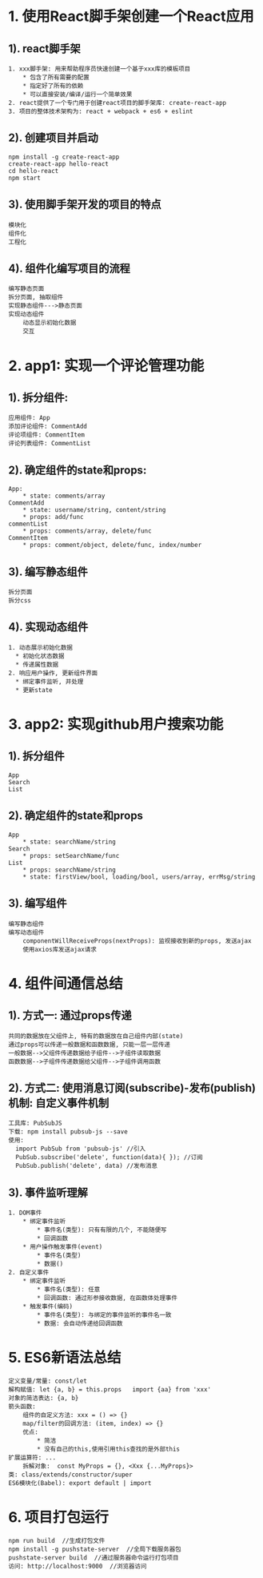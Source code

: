 # 1. 使用React脚手架创建一个React应用
## 1). react脚手架
	1. xxx脚手架: 用来帮助程序员快速创建一个基于xxx库的模板项目
		* 包含了所有需要的配置
		* 指定好了所有的依赖
		* 可以直接安装/编译/运行一个简单效果
	2. react提供了一个专门用于创建react项目的脚手架库: create-react-app
	3. 项目的整体技术架构为: react + webpack + es6 + eslint
## 2). 创建项目并启动
	npm install -g create-react-app
	create-react-app hello-react
	cd hello-react
	npm start
## 3). 使用脚手架开发的项目的特点
	模块化
	组件化
	工程化
## 4). 组件化编写项目的流程
	编写静态页面
	拆分页面, 抽取组件
	实现静态组件--->静态页面
	实现动态组件
		动态显示初始化数据
		交互

# 2. app1: 实现一个评论管理功能
## 1). 拆分组件:
	应用组件: App
	添加评论组件: CommentAdd
	评论项组件: CommentItem
	评论列表组件: CommentList
## 2). 确定组件的state和props:
	App: 
		* state: comments/array
	CommentAdd
		* state: username/string, content/string
		* props: add/func
	commentList
	  	* props: comments/array, delete/func
	CommentItem
		* props: comment/object, delete/func, index/number
## 3). 编写静态组件
	拆分页面
	拆分css
## 4). 实现动态组件
	1. 动态展示初始化数据
	  * 初始化状态数据
	  * 传递属性数据
	2. 响应用户操作, 更新组件界面
	  * 绑定事件监听, 并处理
	  * 更新state

# 3. app2: 实现github用户搜索功能
## 1). 拆分组件
	App
	Search
	List
## 2). 确定组件的state和props
    App
		* state: searchName/string
    Search
      	* props: setSearchName/func
    List
      	* props: searchName/string
      	* state: firstView/bool, loading/bool, users/array, errMsg/string
## 3). 编写组件
	编写静态组件
	编写动态组件
		componentWillReceiveProps(nextProps): 监视接收到新的props, 发送ajax
		使用axios库发送ajax请求

# 4. 组件间通信总结
## 1). 方式一: 通过props传递
	共同的数据放在父组件上, 特有的数据放在自己组件内部(state)
	通过props可以传递一般数据和函数数据, 只能一层一层传递
	一般数据-->父组件传递数据给子组件-->子组件读取数据
	函数数据-->子组件传递数据给父组件-->子组件调用函数
## 2). 方式二: 使用消息订阅(subscribe)-发布(publish)机制: 自定义事件机制
	工具库: PubSubJS
	下载: npm install pubsub-js --save
	使用: 
	  import PubSub from 'pubsub-js' //引入
	  PubSub.subscribe('delete', function(data){ }); //订阅
	  PubSub.publish('delete', data) //发布消息


## 3). 事件监听理解
	1. DOM事件
		* 绑定事件监听
			* 事件名(类型): 只有有限的几个, 不能随便写
			* 回调函数
		* 用户操作触发事件(event)
			* 事件名(类型)
			* 数据()
	2. 自定义事件
		* 绑定事件监听
			* 事件名(类型): 任意
			* 回调函数: 通过形参接收数据, 在函数体处理事件
		* 触发事件(编码)
			* 事件名(类型): 与绑定的事件监听的事件名一致
			* 数据: 会自动传递给回调函数
      
# 5. ES6新语法总结
	定义变量/常量: const/let
	解构赋值: let {a, b} = this.props   import {aa} from 'xxx'
	对象的简洁表达: {a, b}
	箭头函数: 
		组件的自定义方法: xxx = () => {}
		map/filter的回调方法: (item, index) => {}
		优点:
			* 简洁
			* 没有自己的this,使用引用this查找的是外部this
	扩展运算符: ...
		拆解对象:  const MyProps = {}, <Xxx {...MyProps}>
	类: class/extends/constructor/super
	ES6模块化(Babel): export default | import

# 6. 项目打包运行
	npm run build  //生成打包文件
	npm install -g pushstate-server  //全局下载服务器包
	pushstate-server build  //通过服务器命令运行打包项目
	访问: http://localhost:9000  //浏览器访问
